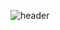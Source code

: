 ![header](https://capsule-render.vercel.app/api?type=Waving&height=200&section=header&text=I%20am%20dondon&fontSize=50&theme=tokyonight&animation=twinkling)
